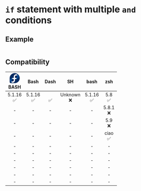 # `if` statement with multiple `and` conditions

## Example

```sh

```

## Compatibility
| ![](os/fedora/logo.png)<br>BASH | Bash | Dash | SH | bash | zsh |
|:-------------------------------:|:---:|:---:|:---:|:---:|:---:|
|           5.1.16<br>✅           | 5.1.16<br>✅ | <br>✅ | Unknown<br>❌ | 5.1.16<br>✅ | 5.8<br>✅ |
|                -                | - | - | - | - | 5.8.1<br>❌ |
|                -                | - | - | - | - | 5.9<br>❌ |
|                -                | - | - | - | - | ciao<br>✅ |
|                -                | - | - | - | - | - |
|                -                | - | - | - | - | - |
|                -                | - | - | - | - | - |
|                -                | - | - | - | - | - |
|                -                | - | - | - | - | - |
|                -                | - | - | - | - | - |
